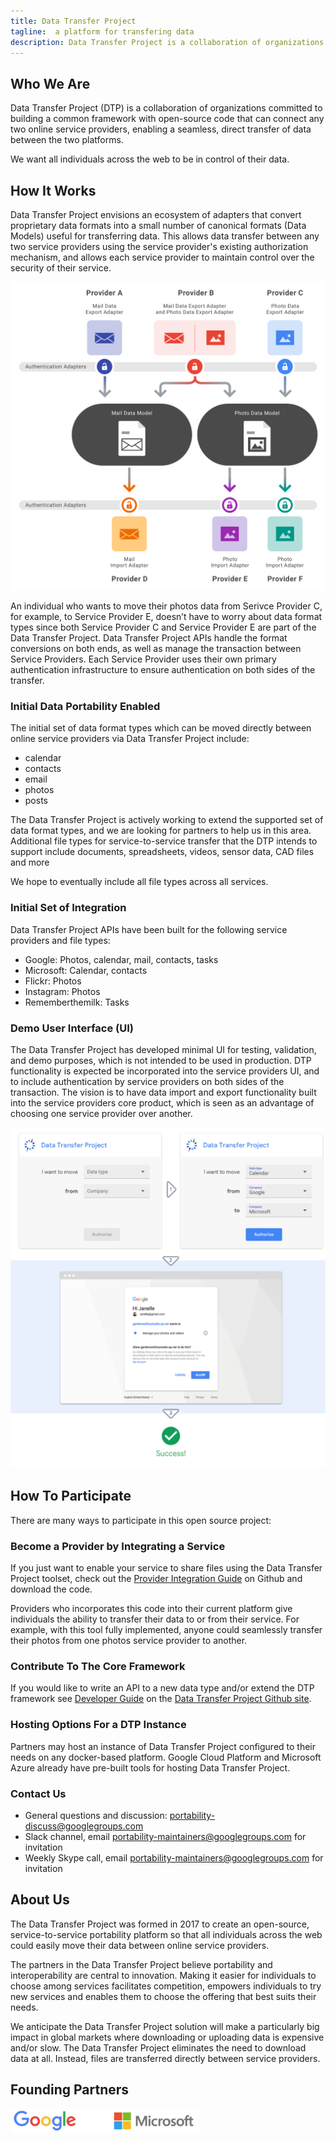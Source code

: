 ```yaml
---
title: Data Transfer Project
tagline:  a platform for transfering data
description: Data Transfer Project is a collaboration of organizations committed to building a common framework with open-source code that can connect any two online service providers, enabling a seamless, direct transfer of data between the two platforms.
---
```

## **Who We Are**
Data Transfer Project (DTP) is a collaboration of organizations committed to building a common framework with open-source code that can connect any two online service providers, enabling a seamless, direct transfer of data between the two platforms.

We want all individuals across the web to be in control of their data.

## **How It Works**

Data Transfer Project envisions an ecosystem of adapters that convert proprietary data formats into a small number of canonical formats (Data Models) useful for transferring data. This allows data transfer between any two service providers using the service provider's existing authorization mechanism, and allows each service provider to maintain control over the security of their service. 

<img src="./HowItWorks.png" width="548">

An individual who wants to move their photos data from Serivce Provider C, for example, to Service Provider E, doesn’t have to worry about data format types since both Service Provider C and Service Provider E are part of the Data Transfer Project.  Data Transfer Project APIs handle the format conversions on both ends, as well as manage the transaction between Service Providers.  Each Service Provider uses their own primary authentication infrastructure to ensure authentication on both sides of the transfer.

### Initial Data Portability Enabled
The initial set of data format types which can be moved directly between online service providers via Data Transfer Project include:   

+  calendar
+  contacts
+  email
+  photos
+  posts  

The Data Transfer Project is actively working to extend the supported set of data format types, and we are looking for partners to help us in this area. Additional file types for service-to-service transfer that the DTP intends to support include documents, spreadsheets, videos, sensor data, CAD files and more   

We hope to eventually include all file types across all services.

### Initial Set of Integration  
Data Transfer Project APIs have been built for the following service providers and file types:

+  Google: Photos, calendar, mail, contacts, tasks
+  Microsoft: Calendar, contacts
+  Flickr: Photos
+  Instagram: Photos
+  Rememberthemilk: Tasks


### Demo User Interface (UI)
The Data Transfer Project has developed minimal UI for testing, validation, and demo purposes, which is not intended to be used in production. DTP functionality is expected be incorporated into the service providers UI, and to include authentication by service providers on both sides of the transaction.  The vision is to have data import and export functionality built into the service providers core product, which is seen as an advantage of choosing one service provider over another.

<img src="./dtp-demo-ui.png" width="548">

## **How To Participate**
There are many ways to participate in this open source project:

### Become a Provider by Integrating a Service  
If you just want to enable your service to share files using the Data Transfer Project toolset, check out the [Provider Integration Guide](https://github.com/google/data-transfer-project/blob/master/Documentation/Integration.md) on Github and download the code. 

Providers who incorporates this code into their current platform give individuals the ability to transfer their data to or from their service. For example, with this tool fully implemented, anyone could seamlessly transfer their photos from one photos service provider to another.

### Contribute To The Core Framework  
If you would like to write an API to a new data type and/or extend the DTP framework see [Developer Guide](https://github.com/google/data-transfer-project/blob/master/Documentation/Developer.md) on the [Data Transfer Project Github site](https://github.com/google/data-transfer-project).

### Hosting Options For a DTP Instance  
Partners may host an instance of Data Transfer Project configured to their needs on any docker-based platform.  Google Cloud Platform and Microsoft Azure already have pre-built tools for hosting Data Transfer Project. 

### **Contact Us**  
+  General questions and discussion: portability-discuss@googlegroups.com
+  Slack channel, email portability-maintainers@googlegroups.com for invitation
+  Weekly Skype call, email portability-maintainers@googlegroups.com for invitation 

## **About Us**

The Data Transfer Project was formed in 2017 to create an open-source, service-to-service portability platform so that all individuals across the web could easily move their data between online service providers.

The partners in the Data Transfer Project believe portability and interoperability are central to innovation. Making it easier for individuals to choose among services facilitates competition, empowers individuals to try new services and enables them to choose the offering that best suits their needs. 

We anticipate the Data Transfer Project solution will make a particularly big impact in global markets where downloading or uploading data is expensive and/or slow. The Data Transfer Project eliminates the need to download data at all. Instead, files are transferred directly between service providers.

## **Founding Partners**
<img src="./Google.Microsoft.Logo2.png" width="300">  
